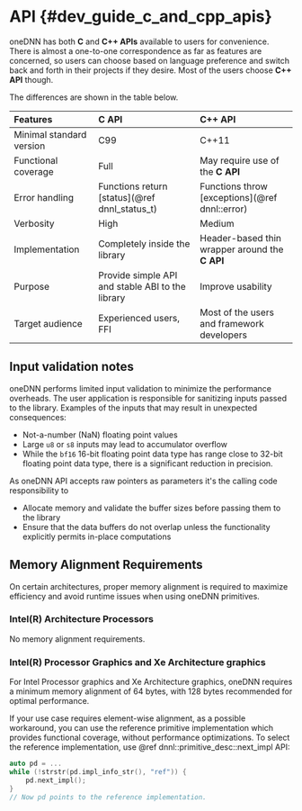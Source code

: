 API {#dev_guide_c_and_cpp_apis}
==========================================

oneDNN has both **C** and **C++ APIs** available to users for convenience.
There is almost a one-to-one correspondence as far as features are concerned,
so users can choose based on language preference and switch back and forth
in their projects if they desire. Most of the users choose **C++ API** though.

The differences are shown in the table below.

| Features                 | **C API**                                        | **C++ API**                                    |
|:-------------------------|:-------------------------------------------------|:-----------------------------------------------|
| Minimal standard version | C99                                              | C++11                                          |
| Functional coverage      | Full                                             | May require use of the **C API**               |
| Error handling           | Functions return [status](@ref dnnl_status_t)    | Functions throw [exceptions](@ref dnnl::error) |
| Verbosity                | High                                             | Medium                                         |
| Implementation           | Completely inside the library                    | Header-based thin wrapper around the **C API** |
| Purpose                  | Provide simple API and stable ABI to the library | Improve usability                              |
| Target audience          | Experienced users, FFI                           | Most of the users and framework developers     |

## Input validation notes

oneDNN performs limited input validation to minimize the performance
overheads. The user application is responsible for sanitizing
inputs passed to the library. Examples of the inputs that may result in
unexpected consequences:
* Not-a-number (NaN) floating point values
* Large `u8` or `s8` inputs may lead to accumulator overflow
* While the `bf16` 16-bit floating point data type has range close to 32-bit
  floating point data type, there is a significant reduction in precision.

As oneDNN API accepts raw pointers as parameters it's the calling code
responsibility to
* Allocate memory and validate the buffer sizes before passing them
to the library
* Ensure that the data buffers do not overlap unless the functionality
explicitly permits in-place computations

## Memory Alignment Requirements

On certain architectures, proper memory alignment is required to maximize
efficiency and avoid runtime issues when using oneDNN primitives.

### Intel(R) Architecture Processors

No memory alignment requirements.

### Intel(R) Processor Graphics and Xe Architecture graphics

For Intel Processor graphics and Xe Architecture graphics, oneDNN requires a
minimum memory alignment of 64 bytes, with 128 bytes recommended for optimal
performance.

If your use case requires element-wise alignment, as a possible workaround, you
can use the reference primitive implementation which provides functional
coverage, without performance optimizations. To select the reference
implementation, use @ref dnnl::primitive_desc::next_impl API:

~~~cpp
auto pd = ...
while (!strstr(pd.impl_info_str(), "ref")) {
    pd.next_impl();
}
// Now pd points to the reference implementation.
~~~
